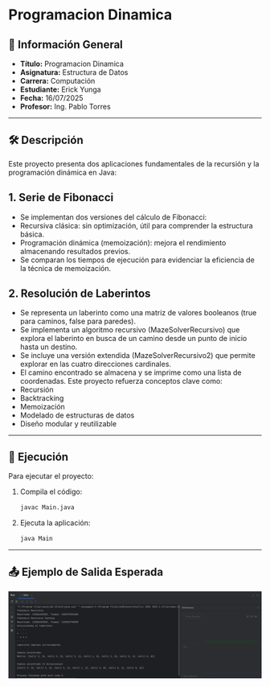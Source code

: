 
# Programacion Dinamica

## 📌 Información General

- **Título:** Programacion Dinamica
- **Asignatura:** Estructura de Datos
- **Carrera:** Computación
- **Estudiante:** Erick Yunga
- **Fecha:** 16/07/2025
- **Profesor:** Ing. Pablo Torres

---

## 🛠️ Descripción

Este proyecto presenta dos aplicaciones fundamentales de la recursión y la programación dinámica en Java:
## 1. Serie de Fibonacci
- Se implementan dos versiones del cálculo de Fibonacci:
- Recursiva clásica: sin optimización, útil para comprender la estructura básica.
- Programación dinámica (memoización): mejora el rendimiento almacenando resultados previos.
- Se comparan los tiempos de ejecución para evidenciar la eficiencia de la técnica de memoización.
## 2. Resolución de Laberintos
- Se representa un laberinto como una matriz de valores booleanos (true para caminos, false para paredes).
- Se implementa un algoritmo recursivo (MazeSolverRecursivo) que explora el laberinto en busca de un camino desde un punto de inicio hasta un destino.
- Se incluye una versión extendida (MazeSolverRecursivo2) que permite explorar en las cuatro direcciones cardinales.
- El camino encontrado se almacena y se imprime como una lista de coordenadas.
  Este proyecto refuerza conceptos clave como:
- Recursión
- Backtracking
- Memoización
- Modelado de estructuras de datos
- Diseño modular y reutilizable


---

## 🚀 Ejecución

Para ejecutar el proyecto:

1. Compila el código:
    ```bash
    javac Main.java
    ```
2. Ejecuta la aplicación:
    ```bash
    java Main
    ```

---

## 📤 Ejemplo de Salida Esperada
![img.png](img.png)



